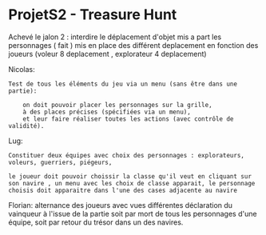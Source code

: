 # ProjetS2 - Treasure Hunt

Achevé le jalon 2 : interdire le déplacement d'objet mis a part les personnages         ( fait )
                    mis en place des différent deplacement en fonction des joueurs (voleur  8 deplacement , explorateur 4 deplacement)



Nicolas:

    Test de tous les éléments du jeu via un menu (sans être dans une partie):

        on doit pouvoir placer les personnages sur la grille,
        à des places précises (spécifiées via un menu),
        et leur faire réaliser toutes les actions (avec contrôle de validité).


Lug:

    Constituer deux équipes avec choix des personnages : explorateurs, voleurs, guerriers, piégeurs,
    
    le joueur doit pouvoir choissir la classe qu'il veut en cliquant sur son navire , un menu avec les choix de classe apparait, le personnage choisis doit apparaitre dans l'une des cases adjacente au navire


Florian:
        alternance des joueurs avec vues différentes
        déclaration du vainqueur à l'issue de la partie
            soit par mort de tous les personnages d'une équipe,
            soit par retour du trésor dans un des navires.
